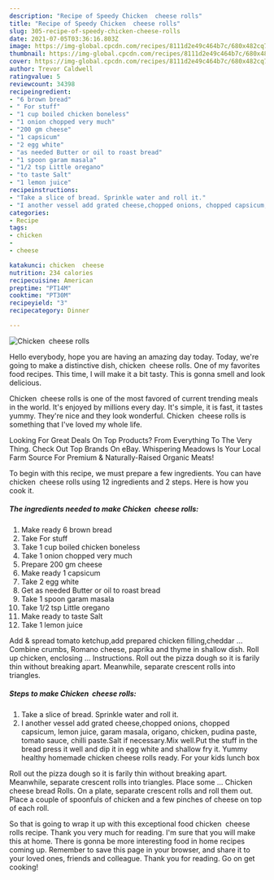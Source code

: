 ```yaml
---
description: "Recipe of Speedy Chicken  cheese rolls"
title: "Recipe of Speedy Chicken  cheese rolls"
slug: 305-recipe-of-speedy-chicken-cheese-rolls
date: 2021-07-05T03:36:16.803Z
image: https://img-global.cpcdn.com/recipes/8111d2e49c464b7c/680x482cq70/chicken-cheese-rolls-recipe-main-photo.jpg
thumbnail: https://img-global.cpcdn.com/recipes/8111d2e49c464b7c/680x482cq70/chicken-cheese-rolls-recipe-main-photo.jpg
cover: https://img-global.cpcdn.com/recipes/8111d2e49c464b7c/680x482cq70/chicken-cheese-rolls-recipe-main-photo.jpg
author: Trevor Caldwell
ratingvalue: 5
reviewcount: 34398
recipeingredient:
- "6 brown bread"
- " For stuff"
- "1 cup boiled chicken boneless"
- "1 onion chopped very much"
- "200 gm cheese"
- "1 capsicum"
- "2 egg white"
- "as needed Butter or oil to roast bread"
- "1 spoon garam masala"
- "1/2 tsp Little oregano"
- "to taste Salt"
- "1 lemon juice"
recipeinstructions:
- "Take a slice of bread. Sprinkle water and roll it."
- "I another vessel add grated cheese,chopped onions, chopped capsicum, lemon juice, garam masala, origano, chicken, pudina paste, tomato sauce, chilli paste.Salt if necessary.Mix well.Put the stuff in the bread press it well and dip it in egg white and shallow fry it. Yummy healthy homemade chicken cheese rolls ready. For your kids lunch box"
categories:
- Recipe
tags:
- chicken
- 
- cheese

katakunci: chicken  cheese 
nutrition: 234 calories
recipecuisine: American
preptime: "PT14M"
cooktime: "PT30M"
recipeyield: "3"
recipecategory: Dinner

---
```



![Chicken  cheese rolls](https://img-global.cpcdn.com/recipes/8111d2e49c464b7c/680x482cq70/chicken-cheese-rolls-recipe-main-photo.jpg)

Hello everybody, hope you are having an amazing day today. Today, we're going to make a distinctive dish, chicken  cheese rolls. One of my favorites food recipes. This time, I will make it a bit tasty. This is gonna smell and look delicious.

Chicken  cheese rolls is one of the most favored of current trending meals in the world. It's enjoyed by millions every day. It's simple, it is fast, it tastes yummy. They're nice and they look wonderful. Chicken  cheese rolls is something that I've loved my whole life.

Looking For Great Deals On Top Products? From Everything To The Very Thing. Check Out Top Brands On eBay. Whispering Meadows Is Your Local Farm Source For Premium &amp; Naturally-Raised Organic Meats!


To begin with this recipe, we must prepare a few ingredients. You can have chicken  cheese rolls using 12 ingredients and 2 steps. Here is how you cook it.

<!--inarticleads1-->

##### The ingredients needed to make Chicken  cheese rolls:

1. Make ready 6 brown bread
1. Take  For stuff
1. Take 1 cup boiled chicken boneless
1. Take 1 onion chopped very much
1. Prepare 200 gm cheese
1. Make ready 1 capsicum
1. Take 2 egg white
1. Get as needed Butter or oil to roast bread
1. Take 1 spoon garam masala
1. Take 1/2 tsp Little oregano
1. Make ready to taste Salt
1. Take 1 lemon juice


Add &amp; spread tomato ketchup,add prepared chicken filling,cheddar … Combine crumbs, Romano cheese, paprika and thyme in shallow dish. Roll up chicken, enclosing … Instructions. Roll out the pizza dough so it is farily thin without breaking apart. Meanwhile, separate crescent rolls into triangles. 

<!--inarticleads2-->

##### Steps to make Chicken  cheese rolls:

1. Take a slice of bread. Sprinkle water and roll it.
1. I another vessel add grated cheese,chopped onions, chopped capsicum, lemon juice, garam masala, origano, chicken, pudina paste, tomato sauce, chilli paste.Salt if necessary.Mix well.Put the stuff in the bread press it well and dip it in egg white and shallow fry it. Yummy healthy homemade chicken cheese rolls ready. For your kids lunch box


Roll out the pizza dough so it is farily thin without breaking apart. Meanwhile, separate crescent rolls into triangles. Place some … Chicken cheese bread Rolls. On a plate, separate crescent rolls and roll them out. Place a couple of spoonfuls of chicken and a few pinches of cheese on top of each roll. 

So that is going to wrap it up with this exceptional food chicken  cheese rolls recipe. Thank you very much for reading. I'm sure that you will make this at home. There is gonna be more interesting food in home recipes coming up. Remember to save this page in your browser, and share it to your loved ones, friends and colleague. Thank you for reading. Go on get cooking!
